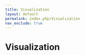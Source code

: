 ```yaml
---
title: Visualization
layout: default
permalink: index.php/Visualization
nav_exclude: true
---
```


# Visualization